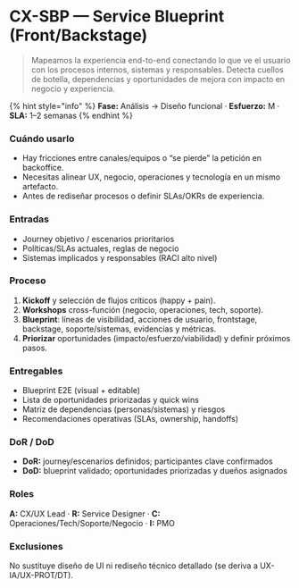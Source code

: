 # CX-SBP — Service Blueprint (Front/Backstage)

> Mapeamos la experiencia end-to-end conectando lo que ve el usuario con los procesos internos, sistemas y responsables. Detecta cuellos de botella, dependencias y oportunidades de mejora con impacto en negocio y experiencia.

{% hint style="info" %}
**Fase:** Análisis → Diseño funcional · **Esfuerzo:** M · **SLA:** 1–2 semanas
{% endhint %}

### Cuándo usarlo

* Hay fricciones entre canales/equipos o “se pierde” la petición en backoffice.
* Necesitas alinear UX, negocio, operaciones y tecnología en un mismo artefacto.
* Antes de rediseñar procesos o definir SLAs/OKRs de experiencia.

### Entradas

* Journey objetivo / escenarios prioritarios
* Políticas/SLAs actuales, reglas de negocio
* Sistemas implicados y responsables (RACI alto nivel)

### Proceso

1. **Kickoff** y selección de flujos críticos (happy + pain).
2. **Workshops** cross-función (negocio, operaciones, tech, soporte).
3. **Blueprint**: líneas de visibilidad, acciones de usuario, frontstage, backstage, soporte/sistemas, evidencias y métricas.
4. **Priorizar** oportunidades (impacto/esfuerzo/viabilidad) y definir próximos pasos.

### Entregables

* Blueprint E2E (visual + editable)
* Lista de oportunidades priorizadas y quick wins
* Matriz de dependencias (personas/sistemas) y riesgos
* Recomendaciones operativas (SLAs, ownership, handoffs)

### DoR / DoD

* **DoR:** journey/escenarios definidos; participantes clave confirmados
* **DoD:** blueprint validado; oportunidades priorizadas y dueños asignados

### Roles

**A:** CX/UX Lead · **R:** Service Designer · **C:** Operaciones/Tech/Soporte/Negocio · **I:** PMO

### Exclusiones

No sustituye diseño de UI ni rediseño técnico detallado (se deriva a UX-IA/UX-PROT/DT).
